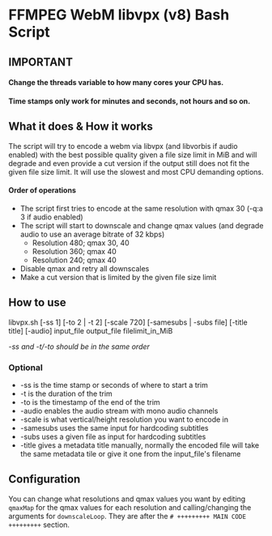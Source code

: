 # FFMPEG WebM libvpx (v8) Bash Script
## IMPORTANT
#### Change the threads variable to how many cores your CPU has.
#### Time stamps only work for minutes and seconds, not hours and so on.

## What it does & How it works
The script will try to encode a webm via libvpx (and libvorbis if audio enabled) with the best possible quality given a file size limit in MiB and will degrade and even provide a cut version if the output still does not fit the given file size limit. It will use the slowest and most CPU demanding options.

#### Order of operations
* The script first tries to encode at the same resolution with qmax 30 (-q:a 3 if audio enabled)
* The script will start to downscale and change qmax values (and degrade audio to use an average bitrate of 32 kbps)
  * Resolution 480; qmax 30, 40
  * Resolution 360; qmax 40
  * Resolution 240; qmax 40
* Disable qmax and retry all downscales
* Make a cut version that is limited by the given file size limit

## How to use
libvpx.sh [-ss 1] [-to 2 | -t 2] [-scale 720] [-samesubs | -subs file] [-title title] [-audio] input_file output_file filelimit_in_MiB

*-ss and -t/-to should be in the same order*

### Optional
* -ss is the time stamp or seconds of where to start a trim
* -t is the duration of the trim
* -to is the timestamp of the end of the trim
* -audio enables the audio stream with mono audio channels
* -scale is what vertical/height resolution you want to encode in
* -samesubs uses the same input for hardcoding subtitles
* -subs uses a given file as input for hardcoding subtitles
* -title gives a metadata title manually, normally the encoded file will take the same metadata tile or give it one from the input_file's filename

## Configuration

You can change what resolutions and qmax values you want by editing `qmaxMap` for the qmax values for each resolution and calling/changing the arguments for `downscaleLoop`. They are after the `# +++++++++ MAIN CODE +++++++++` section.
